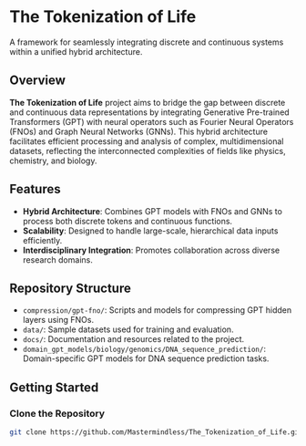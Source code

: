 # The Tokenization of Life

A framework for seamlessly integrating discrete and continuous systems within a unified hybrid architecture.

## Overview

**The Tokenization of Life** project aims to bridge the gap between discrete and continuous data representations by integrating Generative Pre-trained Transformers (GPT) with neural operators such as Fourier Neural Operators (FNOs) and Graph Neural Networks (GNNs). This hybrid architecture facilitates efficient processing and analysis of complex, multidimensional datasets, reflecting the interconnected complexities of fields like physics, chemistry, and biology.

## Features

- **Hybrid Architecture**: Combines GPT models with FNOs and GNNs to process both discrete tokens and continuous functions.
- **Scalability**: Designed to handle large-scale, hierarchical data inputs efficiently.
- **Interdisciplinary Integration**: Promotes collaboration across diverse research domains.

## Repository Structure

- `compression/gpt-fno/`: Scripts and models for compressing GPT hidden layers using FNOs.
- `data/`: Sample datasets used for training and evaluation.
- `docs/`: Documentation and resources related to the project.
- `domain_gpt_models/biology/genomics/DNA_sequence_prediction/`: Domain-specific GPT models for DNA sequence prediction tasks.

## Getting Started

### Clone the Repository

```bash
git clone https://github.com/Mastermindless/The_Tokenization_of_Life.git
